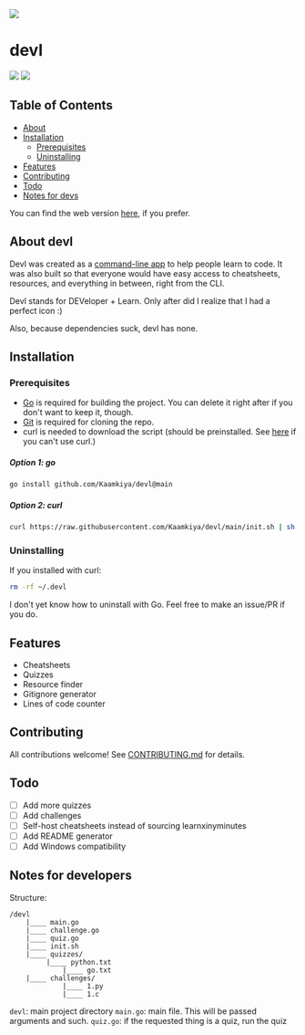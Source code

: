![](https://socialify.git.ci/Kaamkiya/devl/image?description=1&font=Rokkitt&forks=1&issues=1&language=1&name=1&owner=1&pattern=Circuit%20Board&pulls=1&stargazers=1&theme=Dark)

# devl

[![](https://img.shields.io/badge/Website-000000.svg?style=for-the-badge&logo=web&logoColor=white)](https://kaamkiya.github.io/devldoc)
![](https://img.shields.io/badge/Made_with_Go-00ADD8.svg?style=for-the-badge&logo=go&logoColor=white)

## Table of Contents
* [About](#about-devl)
* [Installation](#installation)
  * [Prerequisites](#prerequisites)
  * [Uninstalling](#uninstalling)
* [Features](#features)
* [Contributing](#contributing)
* [Todo](#todo)
* [Notes for devs](#notes-for-developers)


You can find the web version [here](https://kaamkiya.github.io/devldoc), if you prefer.

## About devl
Devl was created as a 
[command-line app](https://en.wikipedia.org/wiki/Console_application) to help
people learn to code. It was also built so that everyone would have easy access
to cheatsheets, resources, and everything in between, right from the CLI.

Devl stands for DEVeloper + Learn. Only after did I realize that I had a perfect icon :)

Also, because dependencies suck, devl has none.

## Installation
### Prerequisites
* [Go](https://go.dev/dl) is required for building the project. You can delete it right after if you
don't want to keep it, though.
* [Git](https://git-scm.com/) is required for cloning the repo.
* curl is needed to download the script (should be preinstalled. See [here](#no-curl) if you can't use curl.)

##### Option 1: go

```bash
go install github.com/Kaamkiya/devl@main
```

##### Option 2: curl

```bash
curl https://raw.githubusercontent.com/Kaamkiya/devl/main/init.sh | sh
```

### Uninstalling

If you installed with curl:
```bash
rm -rf ~/.devl
```

I don't yet know how to uninstall with Go. Feel free to make an issue/PR if you do.

## Features

* Cheatsheets
* Quizzes
* Resource finder
* Gitignore generator
* Lines of code counter
<!--* Challenges-->

## Contributing
All contributions welcome! See [CONTRIBUTING.md](.github/CONTRIBUTING.md) for details.

## Todo
* [ ] Add more quizzes
* [ ] Add challenges
* [ ] Self-host cheatsheets instead of sourcing learnxinyminutes
* [ ] Add README generator
* [ ] Add Windows compatibility

## Notes for developers
Structure:
```
/devl
    |____ main.go
    |____ challenge.go
    |____ quiz.go
    |____ init.sh
    |____ quizzes/
	     |____ python.txt
             |____ go.txt
    |____ challenges/
             |____ 1.py
             |____ 1.c
```

`devl`: main project directory
`main.go`: main file. This will be passed arguments and such. 
`quiz.go`: if the requested thing is a quiz, run the quiz
